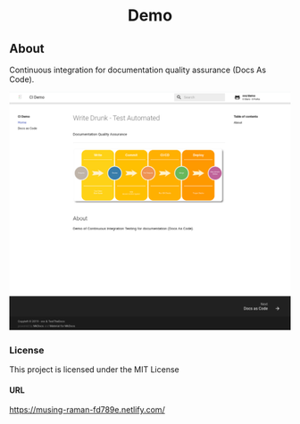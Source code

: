 <p align="center">
 <h1 align="center">Demo</h1>
</p>

## About

Continuous integration for documentation quality assurance (Docs As Code).

![Example screen](https://github.com/svx/demo/blob/master/docs/images/demo-dac-screen.png)

### License

This project is licensed under the MIT License

#### URL

https://musing-raman-fd789e.netlify.com/
